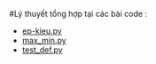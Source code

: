 #Lý thuyết tổng hợp tại các bài code :

- [ep-kieu.py](https://github.com/datkk06/ghichep-python/tree/master/P4E-VN/code/Chapter4/ep-kieu.py)
- [max_min.py](https://github.com/datkk06/ghichep-python/tree/master/P4E-VN/code/Chapter4/maxmin.py)
- [test_def.py](https://github.com/datkk06/ghichep-python/tree/master/P4E-VN/code/Chapter4/test_def.py)